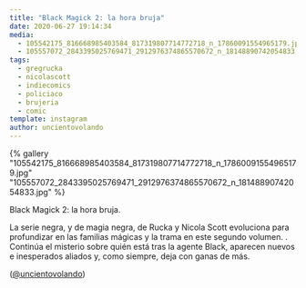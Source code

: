 ```yaml
---
title: "Black Magick 2: la hora bruja"
date: 2020-06-27 19:14:34
media: 
  - 105542175_816668985403584_817319807714772718_n_17860091554965179.jpg
  - 105557072_2843395025769471_2912976374865570672_n_18148890742054833.jpg
tags: 
  - gregrucka
  - nicolascott
  - indiecomics
  - policiaco
  - brujeria
  - comic
template: instagram
author: uncientovolando
---
```


{% gallery "105542175_816668985403584_817319807714772718_n_17860091554965179.jpg" "105557072_2843395025769471_2912976374865570672_n_18148890742054833.jpg" %}

Black Magick 2: la hora bruja.

La serie negra, y de magia negra, de Rucka y Nicola Scott evoluciona para profundizar en las familias mágicas y la trama en este segundo volumen. .
Continúa el misterio sobre quién está tras la agente Black, aparecen nuevos e inesperados aliados y, como siempre, deja con ganas de más.

([@uncientovolando](https://instagram.com/uncientovolando))
